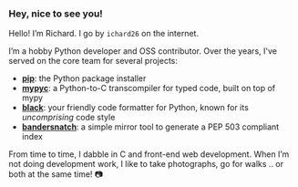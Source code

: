 ### Hey, nice to see you!

Hello! I’m Richard. I go by `ichard26` on the internet.

I’m a hobby Python developer and OSS contributor. Over the years, I've served on the core team
for several projects:

- **[pip]**: the Python package installer 
- **[mypyc]**: a Python-to-C transcompiler for typed code, built on top of mypy
- **[black]**: your friendly code formatter for Python, known for its _uncomprising_ code style
- **[bandersnatch]**: a simple mirror tool to generate a PEP 503 compliant index

From time to time, I dabble in C and front-end web development. When I’m not doing development work,
I like to take photographs, go for walks .. or both at the same time! 📷

[bandersnatch]: https://github.com/pypa/bandersnatch
[black]: https://github.com/psf/black
[mypyc]: https://mypyc.readthedocs.io/
[pip]: https://github.com/pypa/pip
[pydis]: https://discord.gg/python
